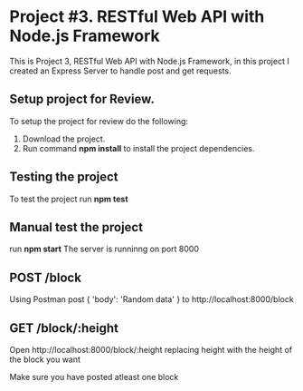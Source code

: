 # Project #3. RESTful Web API with Node.js Framework

This is Project 3, RESTful Web API with Node.js Framework, in this project I created an Express Server to handle post and get requests.

## Setup project for Review.

To setup the project for review do the following:
1. Download the project.
2. Run command __npm install__ to install the project dependencies.

## Testing the project

To test the project run __npm test__

## Manual test the project

run __npm start__
The server is runninng on port 8000

## POST /block

Using Postman post { 'body': 'Random data' } to http://localhost:8000/block

## GET /block/:height

Open http://localhost:8000/block/:height replacing height with the height of the block you want

Make sure you have posted atleast one block

